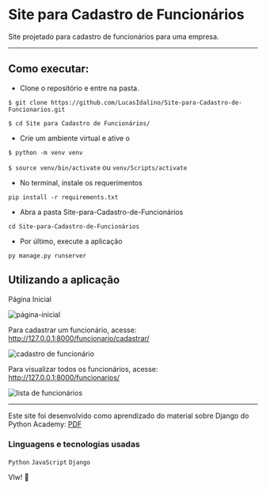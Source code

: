 # Site para Cadastro de Funcionários

Site projetado para cadastro de funcionários para uma empresa.

-----------

## Como executar:

 - Clone o repositório e entre na pasta.
 
`$ git clone https://github.com/LucasIdalino/Site-para-Cadastro-de-Funcionarios.git`

`$ cd Site para Cadastro de Funcionários/`
  - Crie um ambiente virtual e ative o
  
`$ python -m venv venv`

`$ source venv/bin/activate` ou `venv/Scripts/activate`

  - No terminal, instale os requerimentos
  
`pip install -r requirements.txt`

  - Abra a pasta Site-para-Cadastro-de-Funcionários
  
`cd Site-para-Cadastro-de-Funcionários`

  - Por último, execute a aplicação
  
`py manage.py runserver`

## Utilizando a aplicação

Página Inicial

![página-inicial ](https://user-images.githubusercontent.com/93747485/202456435-724a4973-a991-48e4-ba4a-8ed2af2da320.png)

Para cadastrar um funcionário, acesse: http://127.0.0.1:8000/funcionario/cadastrar/

![cadastro de funcionário](https://user-images.githubusercontent.com/93747485/202456425-26f1c805-df40-42d6-adae-764d5313e065.png)

Para visualizar todos os funcionários, acesse: http://127.0.0.1:8000/funcionarios/

![lista de funcionários](https://user-images.githubusercontent.com/93747485/202456432-f69aa378-4aae-4aab-9eec-2042789797bc.png)

-------------

Este site foi desenvolvido como aprendizado do material sobre Django do Python Academy: [PDF](https://pythonacademy.com.br/ebooks/desenvolvimento-web-com-python-e-django/)

### Linguagens e tecnologias usadas

`Python`
`JavaScript`
`Django`

Vlw! :metal:
